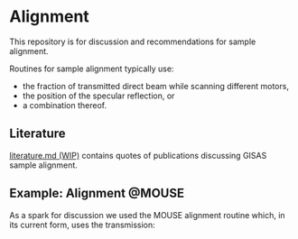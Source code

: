 # Alignment

This repository is for discussion and recommendations for sample alignment.

Routines for sample alignment typically use:
- the fraction of transmitted direct beam while scanning different motors,
- the position of the specular reflection, or
- a combination thereof.

## Literature

[literature.md (WIP)](literature.md) contains quotes of publications
discussing GISAS sample alignment.

## Example: Alignment @MOUSE

As a spark for discussion we used the MOUSE alignment routine which,
in its current form, uses the transmission:


